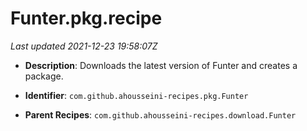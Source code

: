 # Funter.pkg.recipe

_Last updated 2021-12-23 19:58:07Z_

- **Description**: Downloads the latest version of Funter and creates a package.

- **Identifier**: `com.github.ahousseini-recipes.pkg.Funter`

- **Parent Recipes**: `com.github.ahousseini-recipes.download.Funter`